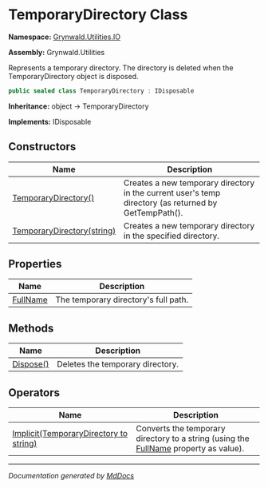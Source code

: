﻿# TemporaryDirectory Class

**Namespace:** [Grynwald.Utilities.IO](../index.md)

**Assembly:** Grynwald.Utilities

Represents a temporary directory. The directory is deleted when the TemporaryDirectory object is disposed.

```csharp
public sealed class TemporaryDirectory : IDisposable
```

**Inheritance:** object → TemporaryDirectory

**Implements:** IDisposable

## Constructors

| Name                                                                         | Description                                                                                           |
| ---------------------------------------------------------------------------- | ----------------------------------------------------------------------------------------------------- |
| [TemporaryDirectory()](constructors/index.md#temporarydirectory)             | Creates a new temporary directory in the current user's temp directory (as returned by GetTempPath(). |
| [TemporaryDirectory(string)](constructors/index.md#temporarydirectorystring) | Creates a new temporary directory in the specified directory.                                         |

## Properties

| Name                               | Description                          |
| ---------------------------------- | ------------------------------------ |
| [FullName](properties/FullName.md) | The temporary directory's full path. |

## Methods

| Name                            | Description                      |
| ------------------------------- | -------------------------------- |
| [Dispose()](methods/Dispose.md) | Deletes the temporary directory. |

## Operators

| Name                                                            | Description                                                                                                    |
| --------------------------------------------------------------- | -------------------------------------------------------------------------------------------------------------- |
| [Implicit(TemporaryDirectory to string)](operators/Implicit.md) | Converts the temporary directory to a string (using the [FullName](properties/FullName.md) property as value). |

___

*Documentation generated by [MdDocs](https://github.com/ap0llo/mddocs)*
